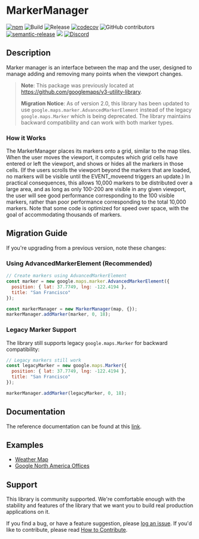 # MarkerManager

[![npm](https://img.shields.io/npm/v/@googlemaps/markermanager)](https://www.npmjs.com/package/@googlemaps/markermanager)
![Build](https://github.com/googlemaps/js-markermanager/workflows/Test/badge.svg)
![Release](https://github.com/googlemaps/js-markermanager/workflows/Release/badge.svg)
[![codecov](https://codecov.io/gh/googlemaps/js-markermanager/branch/main/graph/badge.svg)](https://codecov.io/gh/googlemaps/js-markermanager)
![GitHub contributors](https://img.shields.io/github/contributors/googlemaps/js-markermanager?color=green)
[![semantic-release](https://img.shields.io/badge/%20%20%F0%9F%93%A6%F0%9F%9A%80-semantic--release-e10079.svg)](https://github.com/semantic-release/semantic-release)
[![](https://github.com/jpoehnelt/in-solidarity-bot/raw/main/static//badge-flat.png)](https://github.com/apps/in-solidarity)
[![Discord](https://img.shields.io/discord/676948200904589322?color=6A7EC2&logo=discord&logoColor=ffffff)](https://discord.gg/jRteCzP)

## Description

Marker manager is an interface between the map and the user, designed to manage adding and removing many points when the viewport changes.

> **Note**: This package was previously located at https://github.com/googlemaps/v3-utility-library.
> 
> **Migration Notice**: As of version 2.0, this library has been updated to use `google.maps.marker.AdvancedMarkerElement` instead of the legacy `google.maps.Marker` which is being deprecated. The library maintains backward compatibility and can work with both marker types.

### How it Works

The MarkerManager places its markers onto a grid, similar to the map tiles. When the user moves the viewport, it computes which grid cells have entered or left the viewport, and shows or hides all the markers in those cells. (If the users scrolls the viewport beyond the markers that are loaded, no markers will be visible until the EVENT_moveend triggers an update.) In practical consequences, this allows 10,000 markers to be distributed over a large area, and as long as only 100-200 are visible in any given viewport, the user will see good performance corresponding to the 100 visible markers, rather than poor performance corresponding to the total 10,000 markers. Note that some code is optimized for speed over space, with the goal of accommodating thousands of markers.

## Migration Guide

If you're upgrading from a previous version, note these changes:

### Using AdvancedMarkerElement (Recommended)

```javascript
// Create markers using AdvancedMarkerElement
const marker = new google.maps.marker.AdvancedMarkerElement({
  position: { lat: 37.7749, lng: -122.4194 },
  title: "San Francisco"
});

const markerManager = new MarkerManager(map, {});
markerManager.addMarker(marker, 0, 18);
```

### Legacy Marker Support

The library still supports legacy `google.maps.Marker` for backward compatibility:

```javascript
// Legacy markers still work
const legacyMarker = new google.maps.Marker({
  position: { lat: 37.7749, lng: -122.4194 },
  title: "San Francisco"
});

markerManager.addMarker(legacyMarker, 0, 18);
```

## Documentation

The reference documentation can be found at this [link](https://googlemaps.github.io/js-markermanager).

## Examples

- [Weather Map](https://googlemaps.github.io/js-markermanager/examples/weather_map.html)
- [Google North America Offices](https://googlemaps.github.io/js-markermanager/examples/google_northamerica_offices.html)

## Support

This library is community supported. We're comfortable enough with the stability and features of
the library that we want you to build real production applications on it.

If you find a bug, or have a feature suggestion, please [log an issue][issues]. If you'd like to
contribute, please read [How to Contribute][contrib].

[issues]: https://github.com/googlemaps/js-markermanager/issues
[contrib]: https://github.com/googlemaps/js-markermanager/blob/master/packages/markermanager/CONTRIB.md
